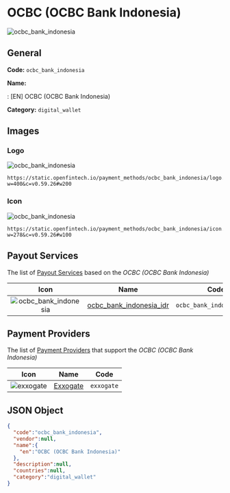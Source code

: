 
# OCBC (OCBC Bank Indonesia) 
![ocbc_bank_indonesia](https://static.openfintech.io/payment_methods/ocbc_bank_indonesia/logo.svg?w=400&c=v0.59.26#w200)  

## General 
**Code:** `ocbc_bank_indonesia` 
 
**Name:** 
 
:	[EN] OCBC (OCBC Bank Indonesia) 
 
**Category:** `digital_wallet` 
 

## Images 

### Logo 
![ocbc_bank_indonesia](https://static.openfintech.io/payment_methods/ocbc_bank_indonesia/logo.svg?w=400&c=v0.59.26#w200)  

```
https://static.openfintech.io/payment_methods/ocbc_bank_indonesia/logo.svg?w=400&c=v0.59.26#w200
```  

### Icon 
![ocbc_bank_indonesia](https://static.openfintech.io/payment_methods/ocbc_bank_indonesia/icon.svg?w=278&c=v0.59.26#w100)  

```
https://static.openfintech.io/payment_methods/ocbc_bank_indonesia/icon.svg?w=278&c=v0.59.26#w100
```  

## Payout Services 
 
The list of [Payout Services](/payout-services/) based on the _OCBC (OCBC Bank Indonesia)_ 

|Icon|Name|Code| 
|:---:|:---:|:---:| 
|![ocbc_bank_indonesia](https://static.openfintech.io/payout_methods/ocbc_bank_indonesia/icon.svg?w=278&c=v0.59.26#w40) |[ocbc_bank_indonesia_idr](/payout-services/ocbc_bank_indonesia_idr/)|`ocbc_bank_indonesia_idr`| 
 

## Payment Providers 
 
The list of [Payment Providers](/payment-providers/) that support the _OCBC (OCBC Bank Indonesia)_ 

|Icon|Name|Code| 
|:---:|:---:|:---:| 
|![exxogate](https://static.openfintech.io/payment_providers/exxogate/icon.svg?w=278&c=v0.59.26#w100) |[Exxogate](/payment-providers/exxogate/)|`exxogate`| 
 

## JSON Object 

```json
{
  "code":"ocbc_bank_indonesia",
  "vendor":null,
  "name":{
    "en":"OCBC (OCBC Bank Indonesia)"
  },
  "description":null,
  "countries":null,
  "category":"digital_wallet"
}
```  
